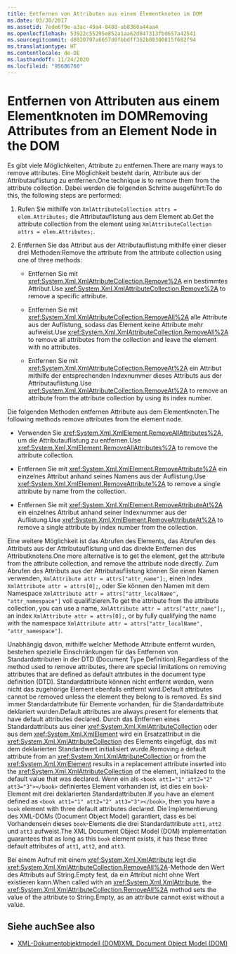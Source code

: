```yaml
---
title: Entfernen von Attributen aus einem Elementknoten im DOM
ms.date: 03/30/2017
ms.assetid: 7ede6f9e-a3ac-49a4-8488-ab8360a44aa4
ms.openlocfilehash: 53922c55295e852a1aa62d847313fbd657a42541
ms.sourcegitcommit: d8020797a6657d0fbbdff362b80300815f682f94
ms.translationtype: HT
ms.contentlocale: de-DE
ms.lasthandoff: 11/24/2020
ms.locfileid: "95686760"
---
```

# <a name="removing-attributes-from-an-element-node-in-the-dom"></a><span data-ttu-id="10f2f-102">Entfernen von Attributen aus einem Elementknoten im DOM</span><span class="sxs-lookup"><span data-stu-id="10f2f-102">Removing Attributes from an Element Node in the DOM</span></span>

<span data-ttu-id="10f2f-103">Es gibt viele Möglichkeiten, Attribute zu entfernen.</span><span class="sxs-lookup"><span data-stu-id="10f2f-103">There are many ways to remove attributes.</span></span> <span data-ttu-id="10f2f-104">Eine Möglichkeit besteht darin, Attribute aus der Attributauflistung zu entfernen.</span><span class="sxs-lookup"><span data-stu-id="10f2f-104">One technique is to remove them from the attribute collection.</span></span> <span data-ttu-id="10f2f-105">Dabei werden die folgenden Schritte ausgeführt:</span><span class="sxs-lookup"><span data-stu-id="10f2f-105">To do this, the following steps are performed:</span></span>  
  
1. <span data-ttu-id="10f2f-106">Rufen Sie mithilfe von `XmlAttributeCollection attrs = elem.Attributes;` die Attributauflistung aus dem Element ab.</span><span class="sxs-lookup"><span data-stu-id="10f2f-106">Get the attribute collection from the element using `XmlAttributeCollection attrs = elem.Attributes;`.</span></span>  
  
2. <span data-ttu-id="10f2f-107">Entfernen Sie das Attribut aus der Attributauflistung mithilfe einer dieser drei Methoden:</span><span class="sxs-lookup"><span data-stu-id="10f2f-107">Remove the attribute from the attribute collection using one of three methods:</span></span>  
  
    - <span data-ttu-id="10f2f-108">Entfernen Sie mit <xref:System.Xml.XmlAttributeCollection.Remove%2A> ein bestimmtes Attribut.</span><span class="sxs-lookup"><span data-stu-id="10f2f-108">Use <xref:System.Xml.XmlAttributeCollection.Remove%2A> to remove a specific attribute.</span></span>  
  
    - <span data-ttu-id="10f2f-109">Entfernen Sie mit <xref:System.Xml.XmlAttributeCollection.RemoveAll%2A> alle Attribute aus der Auflistung, sodass das Element keine Attribute mehr aufweist.</span><span class="sxs-lookup"><span data-stu-id="10f2f-109">Use <xref:System.Xml.XmlAttributeCollection.RemoveAll%2A> to remove all attributes from the collection and leave the element with no attributes.</span></span>  
  
    - <span data-ttu-id="10f2f-110">Entfernen Sie mit <xref:System.Xml.XmlAttributeCollection.RemoveAt%2A> ein Attribut mithilfe der entsprechenden Indexnummer dieses Attributs aus der Attributauflistung.</span><span class="sxs-lookup"><span data-stu-id="10f2f-110">Use <xref:System.Xml.XmlAttributeCollection.RemoveAt%2A> to remove an attribute from the attribute collection by using its index number.</span></span>  
  
 <span data-ttu-id="10f2f-111">Die folgenden Methoden entfernen Attribute aus dem Elementknoten.</span><span class="sxs-lookup"><span data-stu-id="10f2f-111">The following methods remove attributes from the element node.</span></span>  
  
- <span data-ttu-id="10f2f-112">Verwenden Sie <xref:System.Xml.XmlElement.RemoveAllAttributes%2A>, um die Attributauflistung zu entfernen.</span><span class="sxs-lookup"><span data-stu-id="10f2f-112">Use <xref:System.Xml.XmlElement.RemoveAllAttributes%2A> to remove the attribute collection.</span></span>  
  
- <span data-ttu-id="10f2f-113">Entfernen Sie mit <xref:System.Xml.XmlElement.RemoveAttribute%2A> ein einzelnes Attribut anhand seines Namens aus der Auflistung.</span><span class="sxs-lookup"><span data-stu-id="10f2f-113">Use <xref:System.Xml.XmlElement.RemoveAttribute%2A> to remove a single attribute by name from the collection.</span></span>  
  
- <span data-ttu-id="10f2f-114">Entfernen Sie mit <xref:System.Xml.XmlElement.RemoveAttributeAt%2A> ein einzelnes Attribut anhand seiner Indexnummer aus der Auflistung.</span><span class="sxs-lookup"><span data-stu-id="10f2f-114">Use <xref:System.Xml.XmlElement.RemoveAttributeAt%2A> to remove a single attribute by index number from the collection.</span></span>  
  
 <span data-ttu-id="10f2f-115">Eine weitere Möglichkeit ist das Abrufen des Elements, das Abrufen des Attributs aus der Attributauflistung und das direkte Entfernen des Attributknotens.</span><span class="sxs-lookup"><span data-stu-id="10f2f-115">One more alternative is to get the element, get the attribute from the attribute collection, and remove the attribute node directly.</span></span> <span data-ttu-id="10f2f-116">Zum Abrufen des Attributs aus der Attributauflistung können Sie einen Namen verwenden, `XmlAttribute attr = attrs["attr_name"];`, einen Index `XmlAttribute attr = attrs[0];`, oder Sie können den Namen mit dem Namespace `XmlAttribute attr = attrs["attr_localName", "attr_namespace"]` voll qualifizieren.</span><span class="sxs-lookup"><span data-stu-id="10f2f-116">To get the attribute from the attribute collection, you can use a name, `XmlAttribute attr = attrs["attr_name"];`, an index `XmlAttribute attr = attrs[0];`, or by fully qualifying the name with the namespace `XmlAttribute attr = attrs["attr_localName", "attr_namespace"]`.</span></span>  
  
 <span data-ttu-id="10f2f-117">Unabhängig davon, mithilfe welcher Methode Attribute entfernt wurden, bestehen spezielle Einschränkungen für das Entfernen von Standardattributen in der DTD (Document Type Definition).</span><span class="sxs-lookup"><span data-stu-id="10f2f-117">Regardless of the method used to remove attributes, there are special limitations on removing attributes that are defined as default attributes in the document type definition (DTD).</span></span> <span data-ttu-id="10f2f-118">Standardattribute können nicht entfernt werden, wenn nicht das zugehörige Element ebenfalls entfernt wird.</span><span class="sxs-lookup"><span data-stu-id="10f2f-118">Default attributes cannot be removed unless the element they belong to is removed.</span></span> <span data-ttu-id="10f2f-119">Es sind immer Standardattribute für Elemente vorhanden, für die Standardattribute deklariert wurden.</span><span class="sxs-lookup"><span data-stu-id="10f2f-119">Default attributes are always present for elements that have default attributes declared.</span></span> <span data-ttu-id="10f2f-120">Durch das Entfernen eines Standardattributs aus einer <xref:System.Xml.XmlAttributeCollection> oder aus dem <xref:System.Xml.XmlElement> wird ein Ersatzattribut in die <xref:System.Xml.XmlAttributeCollection> des Elements eingefügt, das mit dem deklarierten Standardwert initialisiert wurde.</span><span class="sxs-lookup"><span data-stu-id="10f2f-120">Removing a default attribute from an <xref:System.Xml.XmlAttributeCollection> or from the <xref:System.Xml.XmlElement> results in a replacement attribute inserted into the <xref:System.Xml.XmlAttributeCollection> of the element, initialized to the default value that was declared.</span></span> <span data-ttu-id="10f2f-121">Wenn ein als `<book att1="1" att2="2" att3="3"></book>` definiertes Element vorhanden ist, ist dies ein `book`-Element mit drei deklarierten Standardattributen.</span><span class="sxs-lookup"><span data-stu-id="10f2f-121">If you have an element defined as `<book att1="1" att2="2" att3="3"></book>`, then you have a `book` element with three default attributes declared.</span></span> <span data-ttu-id="10f2f-122">Die Implementierung des XML-DOMs (Document Object Model) garantiert, dass es bei Vorhandensein dieses `book`-Elements die drei Standardattribute `att1`, `att2` und `att3` aufweist.</span><span class="sxs-lookup"><span data-stu-id="10f2f-122">The XML Document Object Model (DOM) implementation guarantees that as long as this `book` element exists, it has these three default attributes of `att1`, `att2`, and `att3`.</span></span>  
  
 <span data-ttu-id="10f2f-123">Bei einem Aufruf mit einem <xref:System.Xml.XmlAttribute> legt die <xref:System.Xml.XmlAttributeCollection.RemoveAll%2A>-Methode den Wert des Attributs auf String.Empty fest, da ein Attribut nicht ohne Wert existieren kann.</span><span class="sxs-lookup"><span data-stu-id="10f2f-123">When called with an <xref:System.Xml.XmlAttribute>, the <xref:System.Xml.XmlAttributeCollection.RemoveAll%2A> method sets the value of the attribute to String.Empty, as an attribute cannot exist without a value.</span></span>  
  
## <a name="see-also"></a><span data-ttu-id="10f2f-124">Siehe auch</span><span class="sxs-lookup"><span data-stu-id="10f2f-124">See also</span></span>

- [<span data-ttu-id="10f2f-125">XML-Dokumentobjektmodell (DOM)</span><span class="sxs-lookup"><span data-stu-id="10f2f-125">XML Document Object Model (DOM)</span></span>](xml-document-object-model-dom.md)

